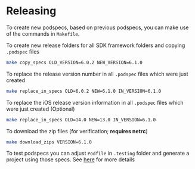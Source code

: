 # Releasing

To create new podspecs, based on previous podspecs, you can make use of the commands in `Makefile`.

To create new release folders for all SDK framework folders and copying `.podspec` files 

```bash
make copy_specs OLD_VERSION=6.0.2 NEW_VERSION=6.1.0
```

To replace the release version number in all `.podspec` files which were just created

```bash
make replace_in_specs OLD=6.0.2 NEW=6.1.0 IN_VERSION=6.1.0
```

To replace the iOS release version information in all `.podspec` files which were just created (Optional)

```bash
make replace_in_specs OLD=14.0 NEW=13.0 IN_VERSION=6.1.0
```

To download the zip files (for verification; **requires netrc**)

```bash
make download_zips VERSION=6.1.0
```

To test podspecs you can adjust `Podfile` in `.testing` folder and generate a project using those specs. See [here](./.testing/README.md) for more details
